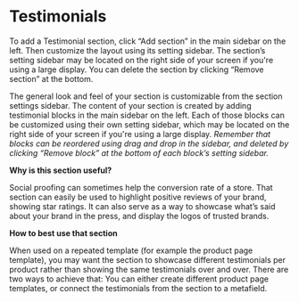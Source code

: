 # Testimonials

To add a Testimonial section, click “Add section” in the main sidebar on the left. Then customize the layout using its setting sidebar. The section’s setting sidebar may be located on the right side of your screen if you're using a large display. You can delete the section by clicking “Remove section” at the bottom.

The general look and feel of your section is customizable from the section settings sidebar. The content of your section is created by adding testimonial blocks in the main sidebar on the left. Each of those blocks can be customized using their own setting sidebar, which may be located on the right side of your screen if you're using a large display. *Remember that blocks can be reordered using drag and drop in the sidebar, and deleted by clicking “Remove block” at the bottom of each block’s setting sidebar.*

**Why is this section useful?**

Social proofing can sometimes help the conversion rate of a store. That section can easily be used to highlight positive reviews of your brand, showing star ratings. It can also serve as a way to showcase what’s said about your brand in the press, and display the logos of trusted brands.

**How to best use that section**

When used on a repeated template (for example the product page template), you may want the section to showcase different testimonials per product rather than showing the same testimonials over and over. There are two ways to achieve that: You can either create different product page templates, or connect the testimonials from the section to a metafield.
